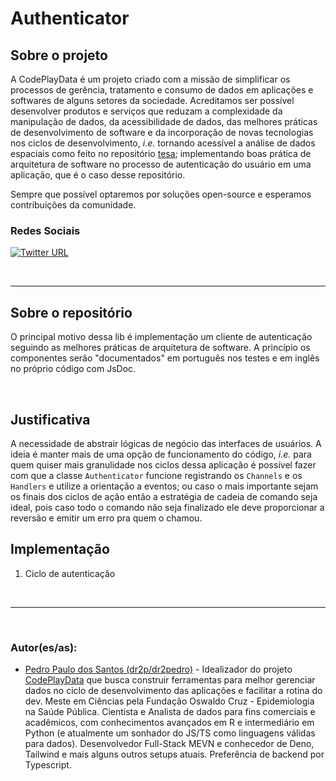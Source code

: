 # Authenticator

## Sobre o projeto

A CodePlayData é um projeto criado com a missão de simplificar os processos de gerência, tratamento e consumo de dados em aplicações e softwares de alguns setores da sociedade. Acreditamos ser possível desenvolver produtos e serviços que reduzam a complexidade da manipulação de dados, da acessibilidade de dados, das melhores práticas de desenvolvimento de software e da incorporação de novas tecnologias nos ciclos de desenvolvimento, _i.e._ tornando acessível a análise de dados espaciais como feito no repositório [tesa](https://github.com/CodePlayData/tesa); implementando boas prática de arquitetura de software no processo de autenticação do usuário em uma aplicação, que é o caso desse repositório.

Sempre que possível optaremos por soluções open-source e esperamos contribuições da comunidade.

### Redes Sociais

[![Twitter URL](https://img.shields.io/twitter/url/https/twitter.com/bukotsunikki.svg?style=social&label=Follow%20%40bukotsunikki)](https://twitter.com/CodePlayData)

<br>

---

## Sobre o repositório

O principal motivo dessa lib é implementação um cliente de autenticação seguindo as melhores práticas de arquitetura de software. A princípio os componentes serão "documentados" em português nos testes e em inglês no próprio código com JsDoc.

<br> 

## Justificativa
A necessidade de abstrair lógicas de negócio das interfaces de usuários. A ideia é manter mais de uma opção de funcionamento do código, _i.e._ para quem quiser mais granulidade nos ciclos dessa aplicação é possível fazer com que a classe `Authenticator` funcione registrando os `Channels` e os `Handlers` e utilize a orientação a eventos; ou caso o mais importante sejam os finais dos ciclos de ação então a estratégia de cadeia de comando seja ideal, pois caso todo o comando não seja finalizado ele deve proporcionar a reversão e emitir um erro pra quem o chamou.

## Implementação

1. Ciclo de autenticação

<br>

---

<br>

### Autor(es/as): 

- [Pedro Paulo dos Santos (dr2p/dr2pedro)](https://github.com/dr2pedro) - Idealizador do projeto [CodePlayData](https://github.com/CodePlayData) que busca construir ferramentas para melhor gerenciar dados no ciclo de desenvolvimento das aplicações e facilitar a rotina do dev. Meste em Ciências pela Fundação Oswaldo Cruz - Epidemiologia na Saúde Pública. Cientista e Analista de dados para fins comerciais e acadêmicos, com conhecimentos avançados em R e intermediário em Python (e atualmente um sonhador do JS/TS como linguagens válidas para dados). Desenvolvedor Full-Stack MEVN e conhecedor de Deno, Tailwind e mais alguns outros setups atuais. Preferência de backend por Typescript.



